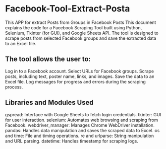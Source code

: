 # Facebook-Tool-Extract-Posta
This APP for extract Posts from Groups in Facebook Posts
This document explains the code for a Facebook Scraping Tool built using Python, Selenium, Tkinter (for GUI), and Google Sheets API. The tool is designed to scrape posts from selected Facebook groups and save the extracted data to an Excel file.


## The tool allows the user to:

Log in to a Facebook account.
Select URLs for Facebook groups.
Scrape posts, including text, poster name, links, and images.
Save the data to an Excel file.
Log messages for progress and errors during the scraping process.

## Libraries and Modules Used

gspread: Interface with Google Sheets to fetch login credentials.
tkinter: GUI for user interaction.
selenium: Automates web browsing and scraping from Facebook.
webdriver_manager: Manages Chrome WebDriver installation.
pandas: Handles data manipulation and saves the scraped data to Excel.
os and time: File and timing operations.
re and urlparse: String manipulation and URL parsing.
datetime: Handles timestamp for scraping logs.
